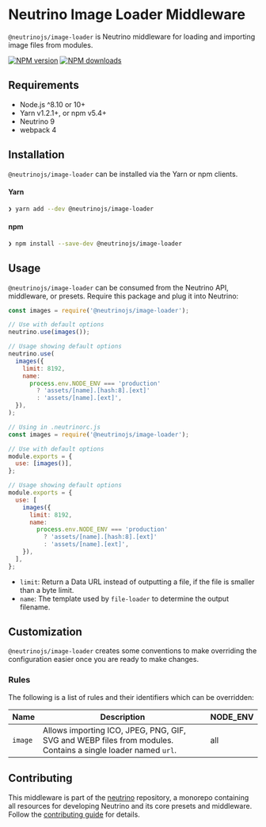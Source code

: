 # Neutrino Image Loader Middleware

`@neutrinojs/image-loader` is Neutrino middleware for loading and importing
image files from modules.

[![NPM version][npm-image]][npm-url] [![NPM downloads][npm-downloads]][npm-url]

## Requirements

- Node.js ^8.10 or 10+
- Yarn v1.2.1+, or npm v5.4+
- Neutrino 9
- webpack 4

## Installation

`@neutrinojs/image-loader` can be installed via the Yarn or npm clients.

#### Yarn

```bash
❯ yarn add --dev @neutrinojs/image-loader
```

#### npm

```bash
❯ npm install --save-dev @neutrinojs/image-loader
```

## Usage

`@neutrinojs/image-loader` can be consumed from the Neutrino API, middleware, or
presets. Require this package and plug it into Neutrino:

```js
const images = require('@neutrinojs/image-loader');

// Use with default options
neutrino.use(images());

// Usage showing default options
neutrino.use(
  images({
    limit: 8192,
    name:
      process.env.NODE_ENV === 'production'
        ? 'assets/[name].[hash:8].[ext]'
        : 'assets/[name].[ext]',
  }),
);
```

```js
// Using in .neutrinorc.js
const images = require('@neutrinojs/image-loader');

// Use with default options
module.exports = {
  use: [images()],
};

// Usage showing default options
module.exports = {
  use: [
    images({
      limit: 8192,
      name:
        process.env.NODE_ENV === 'production'
          ? 'assets/[name].[hash:8].[ext]'
          : 'assets/[name].[ext]',
    }),
  ],
};
```

- `limit`: Return a Data URL instead of outputting a file, if the file is
  smaller than a byte limit.
- `name`: The template used by `file-loader` to determine the output filename.

## Customization

`@neutrinojs/image-loader` creates some conventions to make overriding the
configuration easier once you are ready to make changes.

### Rules

The following is a list of rules and their identifiers which can be overridden:

| Name    | Description                                                                                                  | NODE_ENV |
| ------- | ------------------------------------------------------------------------------------------------------------ | -------- |
| `image` | Allows importing ICO, JPEG, PNG, GIF, SVG and WEBP files from modules. Contains a single loader named `url`. | all      |

## Contributing

This middleware is part of the
[neutrino](https://github.com/neutrinojs/neutrino) repository, a monorepo
containing all resources for developing Neutrino and its core presets and
middleware. Follow the
[contributing guide](https://neutrinojs.org/contributing/) for details.

[npm-image]: https://img.shields.io/npm/v/@neutrinojs/image-loader.svg
[npm-downloads]: https://img.shields.io/npm/dt/@neutrinojs/image-loader.svg
[npm-url]: https://www.npmjs.com/package/@neutrinojs/image-loader
